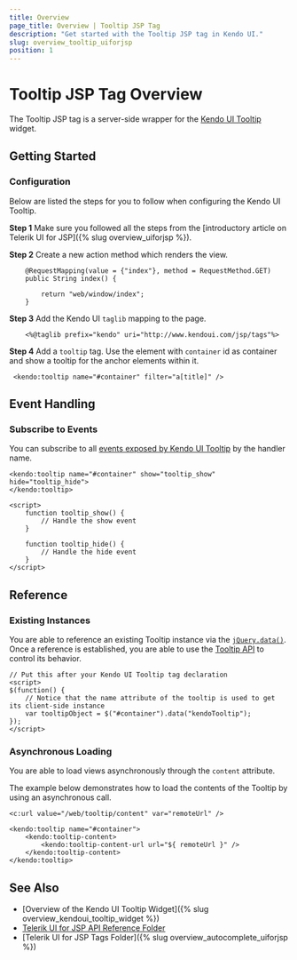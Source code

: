 ```yaml
---
title: Overview
page_title: Overview | Tooltip JSP Tag
description: "Get started with the Tooltip JSP tag in Kendo UI."
slug: overview_tooltip_uiforjsp
position: 1
---
```


# Tooltip JSP Tag Overview

The Tooltip JSP tag is a server-side wrapper for the [Kendo UI Tooltip](/api/javascript/ui/tooltip) widget.

## Getting Started

### Configuration

Below are listed the steps for you to follow when configuring the Kendo UI Tooltip.

**Step 1** Make sure you followed all the steps from the [introductory article on Telerik UI for JSP]({% slug overview_uiforjsp %}).

**Step 2** Create a new action method which renders the view.



        @RequestMapping(value = {"index"}, method = RequestMethod.GET)
        public String index() {

            return "web/window/index";
        }

**Step 3** Add the Kendo UI `taglib` mapping to the page.



        <%@taglib prefix="kendo" uri="http://www.kendoui.com/jsp/tags"%>

**Step 4** Add a `tooltip` tag. Use the element with `container` id as container and show a tooltip for the anchor elements within it.



     <kendo:tooltip name="#container" filter="a[title]" />

## Event Handling

### Subscribe to Events

You can subscribe to all [events exposed by Kendo UI Tooltip](/api/javascript/ui/tooltip#events) by the handler name.



    <kendo:tooltip name="#container" show="tooltip_show" hide="tooltip_hide">
    </kendo:tooltip>

    <script>
        function tooltip_show() {
            // Handle the show event
        }

        function tooltip_hide() {
            // Handle the hide event
        }
    </script>

## Reference

### Existing Instances

You are able to reference an existing Tooltip instance via the [`jQuery.data()`](http://api.jquery.com/jQuery.data/). Once a reference is established, you are able to use the [Tooltip API](/api/javascript/ui/tooltip#methods) to control its behavior.



    // Put this after your Kendo UI Tooltip tag declaration
    <script>
    $(function() {
        // Notice that the name attribute of the tooltip is used to get its client-side instance
        var tooltipObject = $("#container").data("kendoTooltip");
    });
    </script>

### Asynchronous Loading

You are able to load views asynchronously through the `content` attribute.

The example below demonstrates how to load the contents of the Tooltip by using an asynchronous call.



    <c:url value="/web/tooltip/content" var="remoteUrl" />

    <kendo:tooltip name="#container">
        <kendo:tooltip-content>
            <kendo:tooltip-content-url url="${ remoteUrl }" />
        </kendo:tooltip-content>
    </kendo:tooltip>

## See Also

* [Overview of the Kendo UI Tooltip Widget]({% slug overview_kendoui_tooltip_widget %})
* [Telerik UI for JSP API Reference Folder](/api/jsp/autocomplete/animation)
* [Telerik UI for JSP Tags Folder]({% slug overview_autocomplete_uiforjsp %})

